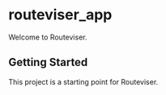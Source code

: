# routeviser_app

Welcome to Routeviser. 

## Getting Started

This project is a starting point for Routeviser.

